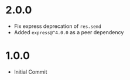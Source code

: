 # 2.0.0

- Fix express deprecation of `res.send`
- Added `express@^4.0.0` as a peer dependency

# 1.0.0

- Initial Commit
